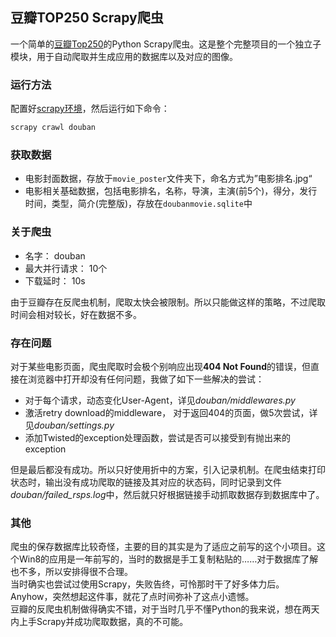 ## 豆瓣TOP250 Scrapy爬虫

一个简单的[豆瓣Top250](https://movie.douban.com/top250)的Python Scrapy爬虫。这是整个完整项目的一个独立子模块，用于自动爬取并生成应用的数据库以及对应的图像。

### 运行方法
配置好[scrapy环境](http://scrapy.readthedocs.io/en/latest/intro/install.html)，然后运行如下命令：

```sh
scrapy crawl douban
```

### 获取数据

* 电影封面数据，存放于`movie_poster`文件夹下，命名方式为”电影排名.jpg“
* 电影相关基础数据，包括电影排名，名称，导演，主演(前5个)，得分，发行时间，类型，简介(完整版)，存放在`doubanmovie.sqlite`中

### 关于爬虫

* 名字： douban
* 最大并行请求： 10个
* 下载延时： 10s

由于豆瓣存在反爬虫机制，爬取太快会被限制。所以只能做这样的策略，不过爬取时间会相对较长，好在数据不多。

### 存在问题

对于某些电影页面，爬虫爬取时会极个别响应出现**404 Not Found**的错误，但直接在浏览器中打开却没有任何问题，我做了如下一些解决的尝试：

* 对于每个请求，动态变化User-Agent，详见*douban/middlewares.py*
* 激活retry download的middleware， 对于返回404的页面，做5次尝试，详见*douban/settings.py*
* 添加Twisted的exception处理函数，尝试是否可以接受到有抛出来的exception

但是最后都没有成功。所以只好使用折中的方案，引入记录机制。在爬虫结束打印状态时，输出没有成功爬取的链接及其对应的状态码，同时记录到文件*douban/failed_rsps.log*中，然后就只好根据链接手动抓取数据存到数据库中了。

### 其他

爬虫的保存数据库比较奇怪，主要的目的其实是为了适应之前写的这个小项目。这个Win8的应用是一年前写的，当时的数据是手工复制粘贴的……对于数据库了解也不多，所以安排得很不合理。     
当时确实也尝试过使用Scrapy，失败告终，可怜那时干了好多体力后。Anyhow，突然想起这件事，就花了点时间弥补了这点小遗憾。       
豆瓣的反爬虫机制做得确实不错，对于当时几乎不懂Python的我来说，想在两天内上手Scrapy并成功爬取数据，真的不可能。
